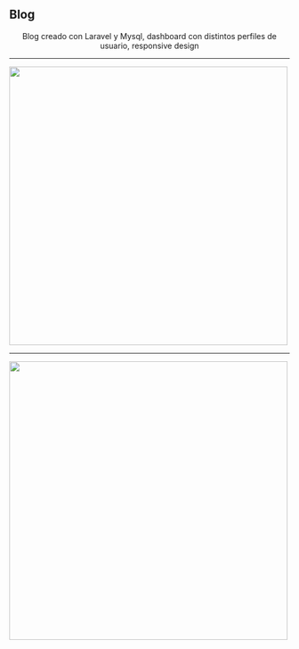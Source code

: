 
<h2>Blog</h2>
<p align="center">Blog creado con Laravel y Mysql, dashboard con distintos perfiles de usuario, responsive design</p>
<hr>
<img src="https://ibb.co/HBqyQh7" width="500px">
<hr>
<img src="https://ibb.co/Yd4H4JY" width="500px">



